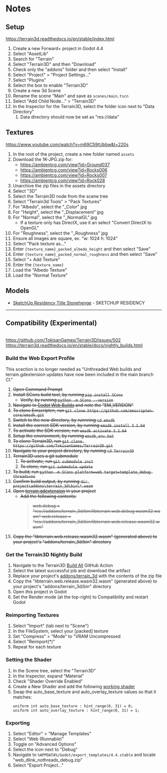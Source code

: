 # Notes

## Setup
https://terrain3d.readthedocs.io/en/stable/index.html
1. Create a new Forward+ project in Godot 4.4
1. Select "AssetLib"
1. Search for "Terrain"
1. Select "Terrain3D" and then "Download"
1. Check only the "addons" folder and then select "Install"
1. Select "Project" > "Project Settings..."
1. Select "Plugins"
1. Select the box to enable "Terrain3D"
1. Create a new 3d Scene
1. Rename the scene "Main" and save as `scenes/main.tscn`
1. Select "Add Child Node..." > "Terrain3D"
1. In the Inspector for the Terrain3D, select the folder icon next to "Data Directory"
	1. Data directory should now be set as "res://data"

## Textures
https://www.youtube.com/watch?v=m69C59tUbbw&t=220s
1. In the root of the project, create a new folder named `assets`
1. Download the 1K-JPG.zip for:
	- https://ambientcg.com/view?id=Ground037
	- https://ambientcg.com/view?id=Rocks006
	- https://ambientcg.com/view?id=Rocks007
	- https://ambientcg.com/view?id=Rock028
1. Unarchive the zip files in the assets directory
1. Select "3D"
1. Select the Terrain3D node from the scene tree
1. Select "Terrain3d Tools" > "Pack Textures"
1. For "Albedo", select the "_Color" jpg
1. For "Height", select the "_Displacement" jpg
1. For "Normal", select the "_NormalGL" jpg
	- If a texture only has DirectX, use it an select "Convert DirectX to OpenGL"
1. For "Roughness", select the "_Roughness" jpg
1. Ensure all images are square, ex. "w: 1024 h: 1024"
1. Select "Pack texture as..."
1. Enter `{texture_name}_packed_albedo_height` and then select "Save"
1. Enter `{texture_name}_packed_normal_roughness` and then select "Save"
1. Select "+ Add Texture"
1. Enter the `{texture_name}`
1. Load the "Albedo Texture"
1. Load the "Normal Texture"

## Models
- [SketchUp Residency Title Stonehenge](https://sketchfab.com/3d-models/sketchup-residency-title-stonehenge-b045d1987a2e44388a9c1431fe6db55e) - SKETCHUP RESIDENCY

----

## Compatibility (Experimental)
</br>https://github.com/TokisanGames/Terrain3D/issues/502
</br>https://terrain3d.readthedocs.io/en/stable/docs/nightly_builds.html

### Build the Web Export Profile
This scection is no longer needed as "Unthreaded Web builds and terrain.gdextension updates have now been included in the main branch CI."
<strike>
1. Open Command Prompt
1. Install SCons build tool, by running `pip install SCons`
	- Verify, by running `python -m SCons --version`
1. Navigate to [Godot Web Builds](https://github.com/godotengine/godot/blob/master/.github/workflows/web_builds.yml) and note the "EM_VERSION"
1. To clone Emscripten, run `git clone https://github.com/emscripten-core/emsdk.git`
1. Switch to the new directory, by runnning `cd emsdk`
1. Install the correct SDK version, by running `emsdk install 3.1.64`
1. To activate the SDK version, run `emsdk activate 3.1.64`
1. Setup the environment, by running `emsdk_env.bat`
1. To clone Terrain3D, run `git clone https://github.com/TokisanGames/Terrain3D.git`
1. Navigate to your project directory, by running `cd Terrain3D`
1. Terrain3D uses a git submodule
	1. To activate, run `git submodule init`
	1. To clone, run `git submodule update`
1. To build, run `python -m SCons platform=web target=template_debug threads=no`
1. Confirm build output, by running `dir project\addons\terrain_3d\bin\*.wasm`
1. Open [terrain.gdextension](addons\terrain_3d\terrain.gdextension) in your project
	- Add the following contents:
		> web.debug = "res://addons/terrain_3d/bin/libterrain.web.debug.wasm32.wasm"
		web.release = "res://addons/terrain_3d/bin/libterrain.web.release.wasm32.wasm"
1. Copy the "libterrain.web.release.wasm32.wasm" (generated above) to your project's "addons/terrain_3d/bin" directory
</strike>

### Get the Terrain3D Nightly Build
1. Navigate to the Terrain3D [Build All](https://github.com/TokisanGames/Terrain3D/actions/workflows/build.yml?query=branch%3Amain) GitHub Action
1. Select the latest successful job and download the artifact
1. Replace your project's [addons/terrain_3d](/addons/terrain_3d/) with the contents of the zip file
1. Copy the "libterrain.web.release.wasm32.wasm" (generated above) to your project's "addons/terrain_3d/bin" directory
1. Open _this_ project in Godot
1. Set the Render mode (at the top-right) to Compatibility and restart Godot

### Reimporting Textures
1. Select "Import" (tab next to "Scene")
1. In the FileSystem, select your [packed] texture
1. Set "Compress" > "Mode" to "VRAM Uncompressed
1. Select "Reimport(*)"
1. Repeat for each texture

### Setting the Shader
1. In the Scene tree, select the "Terrain3D"
1. In the Inspector, expand "Material"
1. Check "Shader Override Enabled"
1. Create a New Shader and add the following [working shader](https://github.com/user-attachments/files/17241271/working_shader.txt)
1. Swap the auto_base_texture and auto_overlay_texture values so that it matches:
	```
	uniform int auto_base_texture : hint_range(0, 31) = 0;
	uniform int auto_overlay_texture : hint_range(0, 31) = 1;
	```

### Exporting
1. Select "Editor" > "Manage Templates"
1. Select "Web (Runnable)"
1. Toggle on "Advanced Options"
1. Select the icon next to "Debug"
1. Navigate to `%APPDATA%/Godot/export_templates/4.4.stable` and locate "web_dlink_nothreads_debug.zip"
1. Select "Export Project..."
